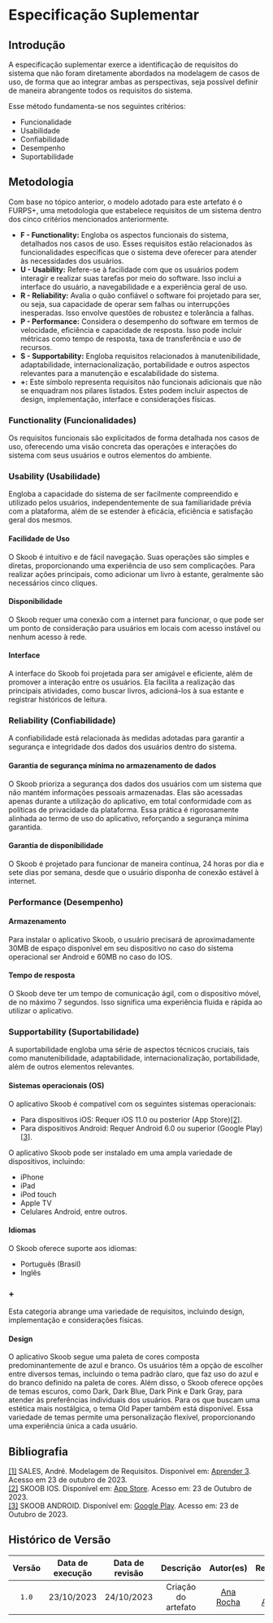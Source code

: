 # Especificação Suplementar

## Introdução

A especificação suplementar exerce a identificação de requisitos do sistema que não foram diretamente abordados na modelagem de casos de uso, de forma que ao integrar ambas as perspectivas, seja possível definir de maneira abrangente todos os requisitos do sistema.

Esse método fundamenta-se nos seguintes critérios:

- Funcionalidade
- Usabilidade
- Confiabilidade
- Desempenho
- Suportabilidade

## Metodologia

Com base no tópico anterior, o modelo adotado para este artefato é o FURPS+, uma metodologia que estabelece requisitos de um sistema dentro dos cinco critérios mencionados anteriormente.

- __F - Functionality:__ Engloba os aspectos funcionais do sistema, detalhados nos casos de uso. Esses requisitos estão relacionados às funcionalidades específicas que o sistema deve oferecer para atender às necessidades dos usuários.
- __U - Usability:__ Refere-se à facilidade com que os usuários podem interagir e realizar suas tarefas por meio do software. Isso inclui a interface do usuário, a navegabilidade e a experiência geral de uso.
- __R - Reliability:__ Avalia o quão confiável o software foi projetado para ser, ou seja, sua capacidade de operar sem falhas ou interrupções inesperadas. Isso envolve questões de robustez e tolerância a falhas.
- __P - Performance:__ Considera o desempenho do software em termos de velocidade, eficiência e capacidade de resposta. Isso pode incluir métricas como tempo de resposta, taxa de transferência e uso de recursos.
- __S - Supportability:__ Engloba requisitos relacionados à manutenibilidade, adaptabilidade, internacionalização, portabilidade e outros aspectos relevantes para a manutenção e escalabilidade do sistema.
- __+:__ Este símbolo representa requisitos não funcionais adicionais que não se enquadram nos pilares listados. Estes podem incluir aspectos de design, implementação, interface e considerações físicas. 

### Functionality (Funcionalidades)

Os requisitos funcionais são explicitados de forma detalhada nos casos de uso, oferecendo uma visão concreta das operações e interações do sistema com seus usuários e outros elementos do ambiente.

### Usability (Usabilidade)

Engloba a capacidade do sistema de ser facilmente compreendido e utilizado pelos usuários, independentemente de sua familiaridade prévia com a plataforma, além de se estender à eficácia, eficiência e satisfação geral dos mesmos.

#### Facilidade de Uso

O Skoob é intuitivo e de fácil navegação. Suas operações são simples e diretas, proporcionando uma experiência de uso sem complicações. Para realizar ações principais, como adicionar um livro à estante, geralmente são necessários cinco cliques.

#### Disponibilidade

O Skoob requer uma conexão com a internet para funcionar, o que pode ser um ponto de consideração para usuários em locais com acesso instável ou nenhum acesso à rede.

#### Interface

A interface do Skoob foi projetada para ser amigável e eficiente, além de promover a interação entre os usuários. Ela facilita a realização das principais atividades, como buscar livros, adicioná-los à sua estante e registrar históricos de leitura.

### Reliability (Confiabilidade)

A confiabilidade está relacionada às medidas adotadas para garantir a segurança e integridade dos dados dos usuários dentro do sistema.

#### Garantia de segurança mínima no armazenamento de dados

O Skoob prioriza a segurança dos dados dos usuários com um sistema que não mantém informações pessoais armazenadas. Elas são acessadas apenas durante a utilização do aplicativo, em total conformidade com as políticas de privacidade da plataforma. Essa prática é rigorosamente alinhada ao termo de uso do aplicativo, reforçando a segurança mínima garantida.

#### Garantia de disponibilidade

O Skoob é projetado para funcionar de maneira contínua, 24 horas por dia e sete dias por semana, desde que o usuário disponha de conexão estável à internet.

### Performance (Desempenho)

#### Armazenamento

Para instalar o aplicativo Skoob, o usuário precisará de aproximadamente 30MB de espaço disponível em seu dispositivo no caso do sistema operacional ser Android e 60MB no caso do IOS.

#### Tempo de resposta

O Skoob deve ter um tempo de comunicação ágil, com o dispositivo móvel, de no máximo 7 segundos. Isso significa uma experiência fluida e rápida ao utilizar o aplicativo.

### Supportability (Suportabilidade)

A suportabilidade engloba uma série de aspectos técnicos cruciais, tais como manutenibilidade, adaptabilidade, internacionalização, portabilidade, além de outros elementos relevantes.

#### Sistemas operacionais (OS)

O aplicativo Skoob é compatível com os seguintes sistemas operacionais:

- Para dispositivos iOS: Requer iOS 11.0 ou posterior (App Store)<a id="a" href="#bb">[2]</a>.
- Para dispositivos Android: Requer Android 6.0 ou superior (Google Play)<a id="a" href="#cc">[3]</a>.

O aplicativo Skoob pode ser instalado em uma ampla variedade de dispositivos, incluindo:

- iPhone
- iPad
- iPod touch
- Apple TV
- Celulares Android, entre outros.

#### Idiomas

O Skoob oferece suporte aos idiomas:

- Português (Brasil)
- Inglês

### +

Esta categoria abrange uma variedade de requisitos, incluindo design, implementação e considerações físicas.

#### Design

O aplicativo Skoob segue uma paleta de cores composta predominantemente de azul e branco. Os usuários têm a opção de escolher entre diversos temas, incluindo o tema padrão claro, que faz uso do azul e do branco definido na paleta de cores. Além disso, o Skoob oferece opções de temas escuros, como Dark, Dark Blue, Dark Pink e Dark Gray, para atender às preferências individuais dos usuários. Para os que buscam uma estética mais nostálgica, o tema Old Paper também está disponível. Essa variedade de temas permite uma personalização flexível, proporcionando uma experiência única a cada usuário.

## Bibliografia

<a id="aa" href="#a">[1]</a> SALES, André. Modelagem de Requisitos. Disponível em: [Aprender 3](https://aprender3.unb.br/pluginfile.php/2692803/mod_resource/content/1/Requisitos%20-%20Aula%20013a.pdf). Acesso em 23 de outubro de 2023.<br>
<a id="bb" href="#a">[2]</a> SKOOB IOS. Disponível em: [App Store](https://apps.apple.com/br/app/skoob-organize-suas-leituras/id904670263). Acesso em: 23 de Outubro de 2023.<br>
<a id="cc" href="#a">[3]</a> SKOOB ANDROID. Disponível em: [Google Play](https://play.google.com/store/apps/details?id=com.gaudium.skoob). Acesso em: 23 de Outubro de 2023.<br>

## Histórico de Versão

| Versão | Data de execução | Data de revisão |             Descrição             |                      Autor(es)                       |                     Revisor(es)                      |
| :----: | :--------------: | :-------------: | :-------------------------------: | :--------------------------------------------------: | :--------------------------------------------------: |
| `1.0`  |    23/10/2023    |   24/10/2023    | Criação do artefato |   [Ana Rocha](https://github.com/anaaroch)    | [Rafael Amancio](https://github.com/Rafael-gc) |

